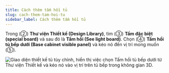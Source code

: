 ```yaml
---
title: Cách thêm tấm hồi tủ
slug: cach-them-tam-hoi-tu
sidebar_label: Cách thêm tấm hồi tủ
---
```


Trong (②) **Thư viện Thiết kế (Design Library)**, tìm (③) **Tấm đặc biệt (special board)** và sau đó là **Tấm hồi (See light board)**. Chọn (④) **Tấm hồi tủ bếp dưới (Base cabinet visible panel)** và kéo nó đến vị trí mong muốn (⑤).

![Giao diện thiết kế tủ tùy chỉnh, hiển thị việc chọn Tấm hồi tủ bếp dưới từ Thư viện Thiết kế và kéo nó vào vị trí trên tủ bếp trong không gian 3D.](https://storage.googleapis.com/jegavn_kb/images/b801ba54-4c8a-4858-9bfe-9f2c5ad7d182.png)
